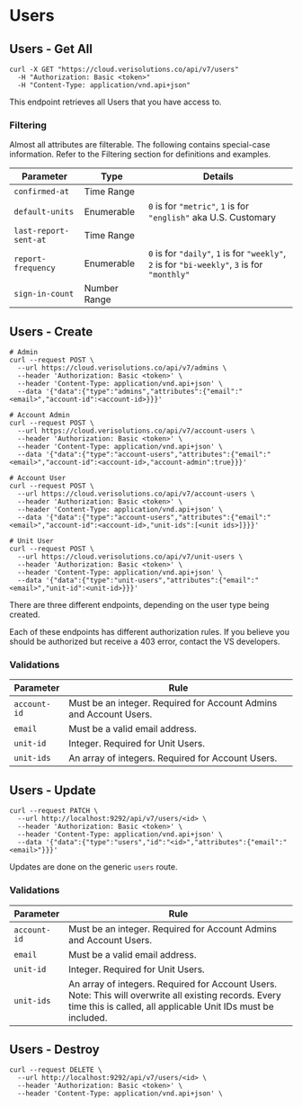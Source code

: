 # Users

## Users - Get All

```shell
curl -X GET "https://cloud.verisolutions.co/api/v7/users"
  -H "Authorization: Basic <token>"
  -H "Content-Type: application/vnd.api+json"
```

This endpoint retrieves all Users that you have access to.

### Filtering

Almost all attributes are filterable. The following contains special-case information. Refer to the Filtering section for definitions and examples.

Parameter | Type | Details
--------- | ---- | -----------
`confirmed-at` | Time Range
`default-units` | Enumerable | `0` is for `"metric"`, `1` is for `"english"` aka U.S. Customary
`last-report-sent-at` | Time Range
`report-frequency` | Enumerable | `0` is for `"daily"`, `1` is for `"weekly"`, `2` is for `"bi-weekly"`, `3` is for `"monthly"`
`sign-in-count` | Number Range

## Users - Create

```shell
# Admin
curl --request POST \
  --url https://cloud.verisolutions.co/api/v7/admins \
  --header 'Authorization: Basic <token>' \
  --header 'Content-Type: application/vnd.api+json' \
  --data '{"data":{"type":"admins","attributes":{"email":"<email>","account-id":<account-id>}}}'

# Account Admin
curl --request POST \
  --url https://cloud.verisolutions.co/api/v7/account-users \
  --header 'Authorization: Basic <token>' \
  --header 'Content-Type: application/vnd.api+json' \
  --data '{"data":{"type":"account-users","attributes":{"email":"<email>","account-id":<account-id>,"account-admin":true}}}'

# Account User
curl --request POST \
  --url https://cloud.verisolutions.co/api/v7/account-users \
  --header 'Authorization: Basic <token>' \
  --header 'Content-Type: application/vnd.api+json' \
  --data '{"data":{"type":"account-users","attributes":{"email":"<email>","account-id":<account-id>,"unit-ids":[<unit ids>]}}}'

# Unit User
curl --request POST \
  --url https://cloud.verisolutions.co/api/v7/unit-users \
  --header 'Authorization: Basic <token>' \
  --header 'Content-Type: application/vnd.api+json' \
  --data '{"data":{"type":"unit-users","attributes":{"email":"<email>","unit-id":<unit-id>}}}'
```

There are three different endpoints, depending on the user type being created.

<aside class="notice">
Each of these endpoints has different authorization rules. If you believe you should be authorized but receive a 403 error, contact the VS developers.
</aside>

### Validations

Parameter | Rule
--------- | ----
`account-id` | Must be an integer. Required for Account Admins and Account Users.
`email` | Must be a valid email address.
`unit-id` | Integer. Required for Unit Users.
`unit-ids` | An array of integers. Required for Account Users.

## Users - Update

```shell
curl --request PATCH \
  --url http://localhost:9292/api/v7/users/<id> \
  --header 'Authorization: Basic <token>' \
  --header 'Content-Type: application/vnd.api+json' \
  --data '{"data":{"type":"users","id":"<id>","attributes":{"email":"<email>"}}}'
```

Updates are done on the generic `users` route.

### Validations

Parameter | Rule
--------- | ----
`account-id` | Must be an integer. Required for Account Admins and Account Users.
`email` | Must be a valid email address.
`unit-id` | Integer. Required for Unit Users.
`unit-ids` | An array of integers. Required for Account Users. Note: This will overwrite all existing records. Every time this is called, all applicable Unit IDs must be included.

## Users - Destroy

```shell
curl --request DELETE \
  --url http://localhost:9292/api/v7/users/<id> \
  --header 'Authorization: Basic <token>' \
  --header 'Content-Type: application/vnd.api+json' \
```
